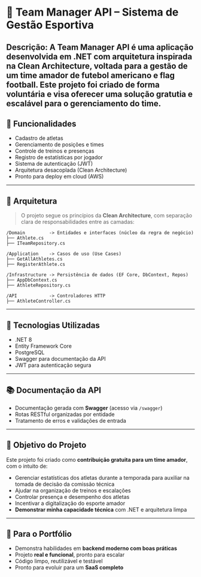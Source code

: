 # 🏈 Team Manager API – Sistema de Gestão Esportiva

**Descrição:**
A **Team Manager API** é uma aplicação desenvolvida em .NET com arquitetura inspirada na **Clean Architecture**, voltada para a **gestão de um time amador de futebol americano e flag football**. Este projeto foi criado de forma voluntária e visa oferecer uma solução gratutia e escalável para o gerenciamento do time.
---

## 📌 Funcionalidades

* Cadastro de atletas
* Gerenciamento de posições e times
* Controle de treinos e presenças
* Registro de estatísticas por jogador
* Sistema de autenticação (JWT)
* Arquitetura desacoplada (Clean Architecture)
* Pronto para deploy em cloud (AWS)

---

## 🧱 Arquitetura

> O projeto segue os princípios da **Clean Architecture**, com separação clara de responsabilidades entre as camadas:

```
/Domain         -> Entidades e interfaces (núcleo da regra de negócio)
├── Athlete.cs
├── ITeamRepository.cs

/Application    -> Casos de uso (Use Cases)
├── GetAllAthletes.cs
├── RegisterAthlete.cs

/Infrastructure -> Persistência de dados (EF Core, DbContext, Repos)
├── AppDbContext.cs
├── AthleteRepository.cs

/API            -> Controladores HTTP
├── AthleteController.cs
```

---

## 🥪 Tecnologias Utilizadas

* .NET 8
* Entity Framework Core
* PostgreSQL
* Swagger para documentação da API
* JWT para autenticação segura

---

## 📚 Documentação da API

* Documentação gerada com **Swagger** (acesso via `/swagger`)
* Rotas RESTful organizadas por entidade
* Tratamento de erros e validações de entrada

---

## 🚀 Objetivo do Projeto

Este projeto foi criado como **contribuição gratuita para um time amador**, com o intuito de:

* Gerenciar estatísticas dos atletas durante a temporada para auxiliar na tomada de decisão da comissão técnica
* Ajudar na organização de treinos e escalações
* Controlar presença e desempenho dos atletas
* Incentivar a digitalização do esporte amador
* **Demonstrar minha capacidade técnica** com .NET e arquitetura limpa

---

## 💼 Para o Portfólio

* Demonstra habilidades em **backend moderno com boas práticas**
* Projeto **real e funcional**, pronto para escalar
* Código limpo, reutilizável e testável
* Pronto para evoluir para um **SaaS completo**

